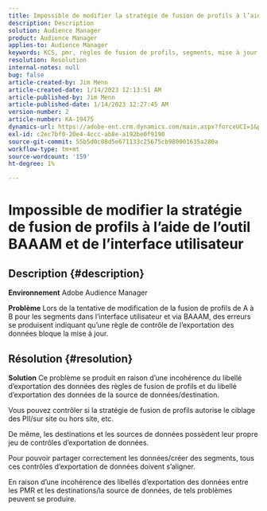 ```yaml
---
title: Impossible de modifier la stratégie de fusion de profils à l’aide de l’outil BAAAM et de l’interface utilisateur
description: Description
solution: Audience Manager
product: Audience Manager
applies-to: Audience Manager
keywords: KCS, pmr, règles de fusion de profils, segments, mise à jour, modification, AAM FAQ, Adobe Audience Manager, impossible de modifier, outil BAAAM
resolution: Resolution
internal-notes: null
bug: false
article-created-by: Jim Menn
article-created-date: 1/14/2023 12:13:51 AM
article-published-by: Jim Menn
article-published-date: 1/14/2023 12:27:45 AM
version-number: 2
article-number: KA-19475
dynamics-url: https://adobe-ent.crm.dynamics.com/main.aspx?forceUCI=1&pagetype=entityrecord&etn=knowledgearticle&id=053c7d52-a093-ed11-aad1-6045bd0065f9
exl-id: c2ec7bf0-20e4-4ccc-ab8e-a192be0f9190
source-git-commit: 55b5d0c08d5e671133c25675cb980001635a280a
workflow-type: tm+mt
source-wordcount: '159'
ht-degree: 1%

---
```


# Impossible de modifier la stratégie de fusion de profils à l’aide de l’outil BAAAM et de l’interface utilisateur

## Description {#description}


<b>Environnement</b>
Adobe Audience Manager

<b>Problème</b>
Lors de la tentative de modification de la fusion de profils de A à B pour les segments dans l’interface utilisateur et via BAAAM, des erreurs se produisent indiquant qu’une règle de contrôle de l’exportation des données bloque la mise à jour.


## Résolution {#resolution}


<b>Solution</b>
Ce problème se produit en raison d’une incohérence du libellé d’exportation des données des règles de fusion de profils et du libellé d’exportation des données de la source de données/destination.

Vous pouvez contrôler si la stratégie de fusion de profils autorise le ciblage des PII/sur site ou hors site, etc.

De même, les destinations et les sources de données possèdent leur propre jeu de contrôles d’exportation de données.

Pour pouvoir partager correctement les données/créer des segments, tous ces contrôles d’exportation de données doivent s’aligner.

En raison d’une incohérence des libellés d’exportation des données entre les PMR et les destinations/la source de données, de tels problèmes peuvent se produire.
